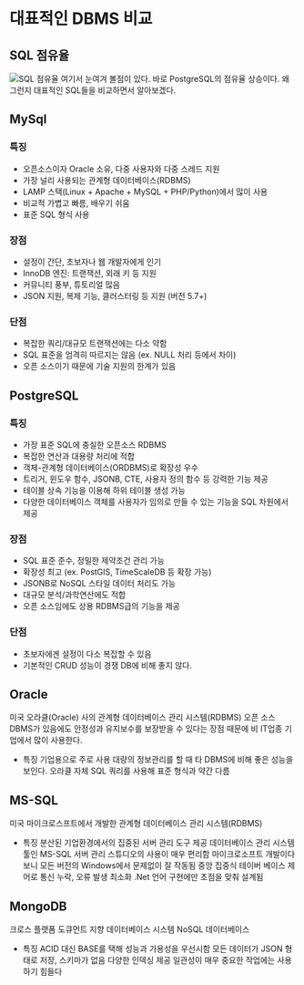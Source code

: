 # 대표적인 DBMS 비교
## SQL 점유율
![SQL 점유율](https://www.ddaily.co.kr/photos/2024/01/17/2024011705455906904_l.png)
여기서 눈여겨 볼점이 있다. 바로 PostgreSQL의 점유율 상승이다. 왜 그런지 대표적인 SQL들을 비교하면서 알아보겠다.

## MySql
### 특징
- 오픈소스이자 Oracle 소유, 다중 사용자와 다중 스레드 지원
- 가장 널리 사용되는 관계형 데이터베이스(RDBMS)
- LAMP 스택(Linux + Apache + MySQL + PHP/Python)에서 많이 사용
- 비교적 가볍고 빠름, 배우기 쉬움
- 표준 SQL 형식 사용
### 장점
- 설정이 간단, 초보자나 웹 개발자에게 인기
- InnoDB 엔진: 트랜잭션, 외래 키 등 지원
- 커뮤니티 풍부, 튜토리얼 많음
- JSON 지원, 복제 기능, 클러스터링 등 지원 (버전 5.7+)
### 단점
- 복잡한 쿼리/대규모 트랜잭션에는 다소 약함
- SQL 표준을 엄격히 따르지는 않음 (ex. NULL 처리 등에서 차이)
- 오픈 소스이기 때문에 기술 지원의 한계가 있음

## PostgreSQL
### 특징
- 가장 표준 SQL에 충실한 오픈소스 RDBMS
- 복잡한 연산과 대용량 처리에 적합
- 객체-관계형 데이터베이스(ORDBMS)로 확장성 우수
- 트리거, 윈도우 함수, JSONB, CTE, 사용자 정의 함수 등 강력한 기능 제공
- 테이블 상속 기능을 이용해 하위 테이블 생성 가능
- 다양한 데이터베이스 객체를 사용자가 임의로 만들 수 있는 기능을 SQL 차원에서 제공
### 장점
- SQL 표준 준수, 정밀한 제약조건 관리 가능
- 확장성 최고 (ex. PostGIS, TimeScaleDB 등 확장 가능)
- JSONB로 NoSQL 스타일 데이터 처리도 가능
- 대규모 분석/과학연산에도 적합
- 오픈 소스임에도 상용 RDBMS급의 기능을 제공
### 단점
- 초보자에겐 설정이 다소 복잡할 수 있음
- 기본적인 CRUD 성능이 경쟁 DB에 비해 좋지 않다.

## Oracle
미국 오라클(Oracle) 사의 관계형 데이터베이스 관리 시스템(RDBMS)
오픈 소스 DBMS가 있음에도 안정성과 유지보수를 보장받을 수 있다는 장점 때문에 비 IT업종 기업에서 많이 사용한다.
- 특징
기업용으로 주로 사용
대량의 정보관리를 할 때 타 DBMS에 비해 좋은 성능을 보인다.
오라클 자체 SQL 쿼리를 사용해 표준 형식과 약간 다름

## MS-SQL
미국 마이크로스프트에서 개발한 관계형 데이터베이스 관리 시스템(RDBMS)
- 특징
분산된 기업환경에서의 집중된 서버 관리 도구 제공
데이터베이스 관리 시스템 툴인 MS-SQL 서버 관리 스튜디오의 사용이 매우 편리함
마이크로소프트 개발이다 보니 모든 버전의 Windows에서 문제없이 잘 작동됨
중앙 집중식 테이버 베이스 제어로 통신 누락, 오류 발생 최소화
.Net 언어 구현에만 초점을 맞춰 설계됨

## MongoDB
크로스 플랫폼 도큐먼트 지향 데이터베이스 시스템
NoSQL 데이터베이스
- 특징
ACID 대신 BASE를 택해 성능과 가용성을 우선시함
모든 데이터가 JSON 형태로 저장, 스키마가 없음
다양한 인덱싱 제공
일관성이 매우 중요한 작업에는 사용하기 힘들다
